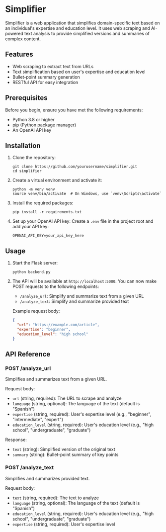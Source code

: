 # Simplifier

Simplifier is a web application that simplifies domain-specific text based on an individual's expertise and education level. It uses web scraping and AI-powered text analysis to provide simplified versions and summaries of complex content.

## Features

- Web scraping to extract text from URLs
- Text simplification based on user's expertise and education level
- Bullet-point summary generation
- RESTful API for easy integration

## Prerequisites

Before you begin, ensure you have met the following requirements:

- Python 3.8 or higher
- pip (Python package manager)
- An OpenAI API key

## Installation

1. Clone the repository:
   ```
   git clone https://github.com/yourusername/simplifier.git
   cd simplifier
   ```

2. Create a virtual environment and activate it:
   ```
   python -m venv venv
   source venv/bin/activate  # On Windows, use `venv\Scripts\activate`
   ```

3. Install the required packages:
   ```
   pip install -r requirements.txt
   ```

4. Set up your OpenAI API key:
   Create a `.env` file in the project root and add your API key:
   ```
   OPENAI_API_KEY=your_api_key_here
   ```

## Usage

1. Start the Flask server:
   ```
   python backend.py
   ```

2. The API will be available at `http://localhost:5000`. You can now make POST requests to the following endpoints:

   - `/analyze_url`: Simplify and summarize text from a given URL
   - `/analyze_text`: Simplify and summarize provided text

   Example request body:
   ```json
   {
     "url": "https://example.com/article",
     "expertise": "beginner",
     "education_level": "high school"
   }
   ```

## API Reference

### POST /analyze_url

Simplifies and summarizes text from a given URL.

Request body:
- `url` (string, required): The URL to scrape and analyze
- `language` (string, optional): The language of the text (default is "Spanish")
- `expertise` (string, required): User's expertise level (e.g., "beginner", "intermediate", "expert")
- `education_level` (string, required): User's education level (e.g., "high school", "undergraduate", "graduate")

Response:
- `text` (string): Simplified version of the original text
- `summary` (string): Bullet-point summary of key points

### POST /analyze_text

Simplifies and summarizes provided text.

Request body:
- `text` (string, required): The text to analyze
- `language` (string, optional): The language of the text (default is "Spanish")
- `education_level` (string, required): User's education level (e.g., "high school", "undergraduate", "graduate")
- `expertise` (string, required): User's expertise level